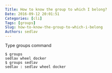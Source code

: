 ```yaml
---
Title: How to know the group to which I belong?
Date: 2016-09-12 20:01:51
Categories: [cli]
Tags: [groups]
Slug: how-to-know-the-group-to-which-i-belong
Authors: sedlav
---
```


Type groups command

```
$ groups
sedlav wheel docker
$ groups sedlav
sedlav : sedlav wheel docker
```
